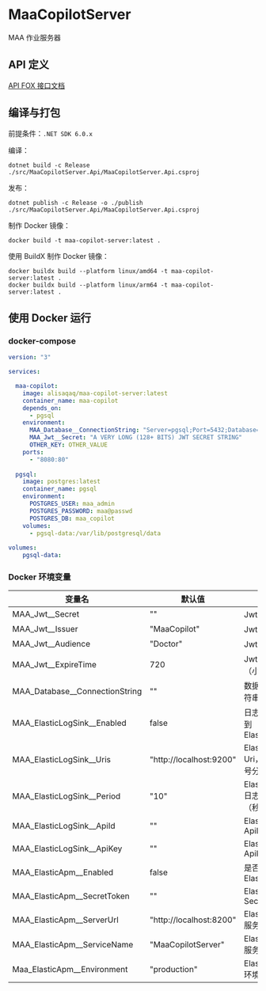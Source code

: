 # MaaCopilotServer

MAA 作业服务器

## API 定义

[API FOX 接口文档](https://www.apifox.cn/apidoc/shared-e9acdf71-e5e6-4198-aaa7-5417e1304335)

## 编译与打包

前提条件：`.NET SDK 6.0.x`

编译：
```shell
dotnet build -c Release ./src/MaaCopilotServer.Api/MaaCopilotServer.Api.csproj
```

发布：
```shell
dotnet publish -c Release -o ./publish ./src/MaaCopilotServer.Api/MaaCopilotServer.Api.csproj
```

制作 Docker 镜像：
```shell
docker build -t maa-copilot-server:latest .
```

使用 BuildX 制作 Docker 镜像：
```shell
docker buildx build --platform linux/amd64 -t maa-copilot-server:latest .
docker buildx build --platform linux/arm64 -t maa-copilot-server:latest .
```

## 使用 Docker 运行

### docker-compose

```yaml
version: "3"

services:

  maa-copilot:
    image: alisaqaq/maa-copilot-server:latest
    container_name: maa-copilot
    depends_on:
      - pgsql
    environment:
      MAA_Database__ConnectionString: "Server=pgsql;Port=5432;Database=maa_copilot;User Id=maa_admin;Password=maa@passwd;"
      MAA_Jwt__Secret: "A VERY LONG (128+ BITS) JWT SECRET STRING"
      OTHER_KEY: OTHER_VALUE
    ports:
      - "8080:80"
  
  pgsql:
    image: postgres:latest
    container_name: pgsql
    environment:
      POSTGRES_USER: maa_admin
      POSTGRES_PASSWORD: maa@passwd
      POSTGRES_DB: maa_copilot
    volumes:
      - pgsql-data:/var/lib/postgresql/data
    
volumes:
    pgsql-data:
```

### Docker 环境变量

| 变量名                            | 默认值                       | 说明                           |
|--------------------------------|---------------------------|------------------------------|
| MAA_Jwt__Secret                | ""                        | Jwt 密钥                       |
| MAA_Jwt__Issuer                | "MaaCopilot"              | Jwt 签发者                      |
| MAA_Jwt__Audience              | "Doctor"                  | Jwt 接收者                      |
| MAA_Jwt__ExpireTime            | 720                       | Jwt 过期时间（小时）                 |
| MAA_Database__ConnectionString | ""                        | 数据库连接字符串                     |
| MAA_ElasticLogSink__Enabled    | false                     | 日志是否推送到 ElasticSearch        |
| MAA_ElasticLogSink__Uris       | "http://localhost:9200"   | ElasticSearch Uri，多个用分号分隔    |
| MAA_ElasticLogSink__Period     | "10"                      | ElasticSearch 日志推送周期（秒）      |
| MAA_ElasticLogSink__ApiId      | ""                        | ElasticSearch ApiId          |
| MAA_ElasticLogSink__ApiKey     | ""                        | ElasticSearch ApiKey         |
| MAA_ElasticApm__Enabled        | false                     | 是否启用 ElasticApm              |
| MAA_ElasticApm__SecretToken    | ""                        | ElasticApm SecretToken       |
| MAA_ElasticApm__ServerUrl      | "http://localhost:8200"   | ElasticApm 服务器地址             |
| MAA_ElasticApm__ServiceName    | "MaaCopilotServer"        | ElasticApm 服务名称              |
| Maa_ElasticApm__Environment    | "production"              | ElasticApm 环境名称              |
